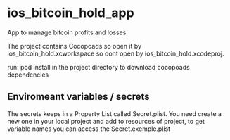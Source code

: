 # ios_bitcoin_hold_app
App to manage bitcoin profits and losses

The project contains Cocopoads so open it by ios_bitcoin_hold.xcworkspace so dont open by ios_bitcoin_hold.xcodeproj.

run: pod install 
in the project directory to download cocopoads dependencies

## Enviromeant variables / secrets

The secrets keeps in a Property List called Secret.plist. You need create a new one in your local project and add to resources of project, to get variable names you can access the Secret.exemple.plist

